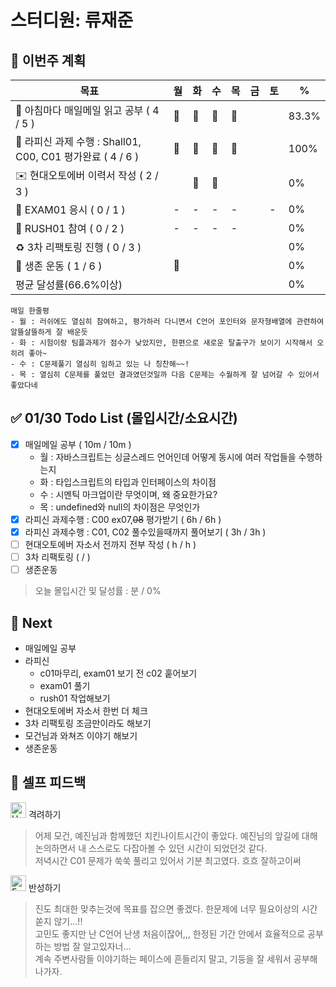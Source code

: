 # 스터디원: 류재준

## 🚀 이번주 계획

| 목표                            | 월   | 화   | 수   | 목   | 금   | 토   | %   |
| ------------------------------- | --- | --- | --- | --- | --- | --- | --- |
| 📰 아침마다 매일메일 읽고 공부 ( 4 / 5 ) |🌠|🌠|🌠|🌠||| 83.3%  |
| 📌 라피신 과제 수행 : Shall01, C00, C01 평가완료 ( 4 / 6 ) |🌠|🌠|🌠|🌠||| 100%  |
| ✉️ 현대오토에버 이력서 작성 ( 2 / 3 )     ||🌠|🌠|||| 0% |
| 💯 EXAM01 응시 ( 0 / 1 )          |-|-|-|-||-| 0% |
| 💃 RUSH01 참여 ( 0 / 2 )          |-|-|-|-||| 0% |
| ♻️ 3차 리팩토링 진행 ( 0 / 3 )          ||||||| 0% |
| 💪 생존 운동 ( 1 / 6 )                |🌠||||||  0% |
| 평균 달성률(66.6%이상)      |||||||  0% |


```text
매일 한줄평
- 월 : 러쉬에도 열심히 참여하고, 평가하러 다니면서 C언어 포인터와 문자형배열에 관련하여 알뜰살뜰하게 잘 배운듯
- 화 : 시험이랑 팀플과제가 점수가 낮았지만, 한편으로 새로운 탈출구가 보이기 시작해서 오히려 좋아~
- 수 : C문제풀기 열심히 임하고 있는 나 칭찬해~~!
- 목 : 열심히 C문제를 풀었던 결과였던것일까 다음 C문제는 수월하게 잘 넘어갈 수 있어서 좋았다네
```

## ✅ 01/30 Todo List (몰입시간/소요시간) 
- [x] 매일메일 공부 ( 10m / 10m )
  - 월 : 자바스크립트는 싱글스레드 언어인데 어떻게 동시에 여러 작업들을 수행하는지
  - 화 : 타입스크립트의 타입과 인터페이스의 차이점
  - 수 : 시멘틱 마크업이란 무엇이며, 왜 중요한가요?
  - 목 : undefined와 null의 차이점은 무엇인가
- [x] 라피신 과제수행 : C00 ex07,~~08~~ 평가받기 ( 6h / 6h )
- [x] 라피신 과제수행 : C01, C02 풀수있을때까지 풀어보기 ( 3h / 3h )
- [ ] 현대오토에버 자소서 전까지 전부 작성 ( h / h )
- [ ] 3차 리팩토링 ( / )
- [ ] 생존운동
> 오늘 몰입시간 및 달성률 : 분 / 0%

## 🌱 Next
- 매일메일 공부
- 라피신
  - c01마무리, exam01 보기 전 c02 훝어보기
  - exam01 풀기
  - rush01 작업해보기 
- 현대오토에버 자소서 한번 더 체크
- 3차 리팩토링 조금만이라도 해보기
- 모건님과 와쳐즈 이야기 해보기
- 생존운동

## 🎉 셀프 피드백

<img src="https://raw.githubusercontent.com/Tarikul-Islam-Anik/Animated-Fluent-Emojis/master/Emojis/Smilies/Hugging%20Face.png" alt="Hugging Face" width="25" height="25"> 격려하기</img>

> 어제 모건, 예진님과 함께했던 치킨나이트시간이 좋았다. 예진님의 앞길에 대해 논의하면서 내 스스로도 다잡아볼 수 있던 시간이 되었던것 같다. <br>
> 저녁시간 C01 문제가 쑥쑥 풀리고 있어서 기분 최고였다. 흐흐 잘하고이써 

<img src="https://raw.githubusercontent.com/Tarikul-Islam-Anik/Animated-Fluent-Emojis/master/Emojis/Smilies/Face%20with%20Monocle.png" alt="Face with Monocle" width="25" height="25"> 반성하기</img>

> 진도 최대한 맞추는것에 목표를 잡으면 좋겠다. 한문제에 너무 필요이상의 시간 쏟지 않기...!! <br>
> 고민도 좋지만 난 C언어 난생 처음이잖어,,, 한정된 기간 안에서 효율적으로 공부하는 방법 잘 알고있자너... <br>
> 계속 주변사람들 이야기하는 페이스에 흔들리지 말고, 기둥을 잘 세워서 공부해 나가자.
